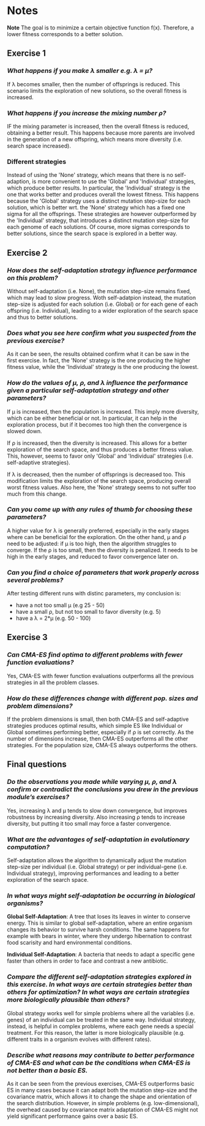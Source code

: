 # Notes

**Note** The goal is to minimize a certain objective function f(x). Therefore, a lower fitness corresponds to a better solution.

## Exercise 1

### _What happens if you make λ smaller e.g. λ = μ?_

If λ becomes smaller, then the number of offsprings is reduced. This scenario limits the exploration of new solutions, so the overall fitness is increased.

### _What happens if you increase the mixing number ρ?_

IF the mixing parameter is increased, then the overall fitness is reduced, obtaining a better result. This happens because more parents are involved in the generation of a new offspring, which means more diversity (i.e. search space increased).

### Different strategies

Instead of using the 'None' strategy, which means that there is no self-adaption, is more convenient to use the 'Global' and 'Individual' strategies, which produce better results. In particular, the 'Individual' strategy is the one that works better and produces overall the lowest fitness. This happens because the 'Global' strategy uses a distinct mutation step-size for each solution, which is better wrt. the 'None' strategy which has a fixed one sigma for all the offsprings. These strategies are however outperformed by the 'Individual' strategy, that introduces a distinct mutation step-size for each genome of each solutions. Of course, more sigmas corresponds to better solutions, since the search space is explored in a better way.  

## Exercise 2

### _How does the self-adaptation strategy influence performance on this problem?_

Without self-adaptation (i.e. None), the mutation step-size remains fixed, which may lead to slow progress. Woth self-adatpion instead, the mutation step-size is adjusted for each solution (i.e. Global) or for each gene of each offspring (i.e. Individual), leading to a wider exploration of the search space and thus to better solutions.

### _Does what you see here confirm what you suspected from the previous exercise?_

As it can be seen, the results obtained confirm what it can be saw in the first exercise. In fact, the 'None' strategy is the one producing the higher fitness value, while the 'Individual' strategy is the one producing the lowest.

### _How do the values of μ, ρ, and λ influence the performance given a particular self-adaptation strategy and other parameters?_

If μ is increased, then the population is increased. This imply more diversity, which can be either beneficial or not. In particular, it can help in the exploration process, but if it becomes too high then the convergence is slowed down.

If ρ is increased, then the diversity is increased. This allows for a better exploration of the search space, and thus produces a better fitness value. This, however, seems to favor only 'Global' and 'Individual' strategies (i.e. self-adaptive strategies).

If λ is decreased, then the number of offsprings is decreased too. This modification limits the exploration of the search space, producing overall worst fitness values. Also here, the 'None' strategy seems to not suffer too much from this change.

### _Can you come up with any rules of thumb for choosing these parameters?_

A higher value for λ is generally preferred, especially in the early stages where can be beneficial for the exploration. On the other hand, μ and ρ need to be adjusted: if μ is too high, then the algorithm struggles to converge. If the ρ is too small, then the diversity is penalized. It needs to be high in the early stages, and reduced to favor convergence later on.

### _Can you find a choice of parameters that work properly across several problems?_

After testing different runs with distinc parameters, my conclusion is:
- have a not too small μ (e.g 25 - 50)
- have a small ρ, but not too small to favor diversity (e.g. 5)
- have a λ = 2*μ (e.g. 50 - 100)

## Exercise 3

### _Can CMA-ES find optima to different problems with fewer function evaluations?_

Yes, CMA-ES with fewer function evaluations outperforms all the previous strategies in all the problem classes.

### _How do these differences change with different pop. sizes and problem dimensions?_

If the problem dimensions is small, then both CMA-ES and self-adaptive strategies produces optimal results, which simple ES like Individual or Global sometimes performing better, especially if ρ is set correctly. As the number of dimensions increase, then CMA-ES outperforms all the other strategies. For the population size, CMA-ES always outperforms the others.

## Final questions

### _Do the observations you made while varying μ, ρ, and λ confirm or contradict the conclusions you drew in the previous module’s exercises?_

Yes, increasing λ and μ tends to slow down convergence, but improves robustness by increasing diversity. Also increasing ρ tends to increase diversity, but putting it too small may force a faster convergence.

### _What are the advantages of self-adaptation in evolutionary computation?_

Self-adaptation allows the algorithm to dynamically adjust the mutation step-size per individual (i.e. Global strategy) or per individual-gene (i.e. Individual strategy), improving performances and leading to a better exploration of the search space.

### _In what ways might self-adaptation be occurring in biological organisms?_

**Global Self-Adaptation**: A tree that loses its leaves in winter to conserve energy. This is similar to global self-adaptation, where an entire organism changes its behavior to survive harsh conditions. The same happens for example with bears in winter, where they undergo hibernation to contrast food scarisity and hard environmental conditions.

**Individual Self-Adaptation**: A bacteria that needs to adapt a specific gene faster than others in order to face and contrast a new antibiotic.

### _Compare the different self-adaptation strategies explored in this exercise. In what ways are certain strategies better than others for optimization? In what ways are certain strategies more biologically plausible than others?_

Global strategy works well for simple problems where all the variables (i.e. genes) of an individual can be treated in the same way. Individual strategy, instead, is helpful in complex problems, where each gene needs a special treatment. For this reason, the latter is more biologically plausible (e.g. different traits in a organism evolves with different rates).

### _Describe what reasons may contribute to better performance of CMA-ES and what can be the conditions when CMA-ES is not better than a basic ES._

As it can be seen from the previous exercises, CMA-ES outperforms basic ES in many cases because it can adapt both the mutation step-size and the covariance matrix, which allows it to change the shape and orientation of the search distribution. However, in simple problems (e.g. low-dimensional), the overhead caused by covariance matrix adaptation of CMA-ES might not yield significant performance gains over a basic ES.